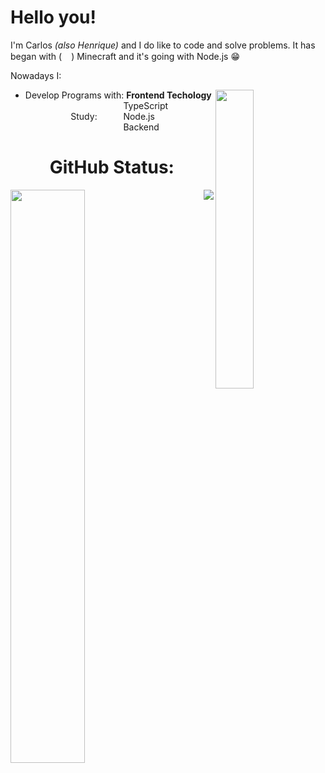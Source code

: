 # Hello you!

I'm Carlos <i>(also Henrique)</i> and I do like to code and solve problems.
It has began with (<img src="https://cdn.icon-icons.com/icons2/2699/PNG/512/minecraft_logo_icon_168974.png" width="15"/>) Minecraft and it's going with Node.js :grin:

Nowadays I:
<div>
  <img src="https://media.tenor.com/GfSX-u7VGM4AAAAC/coding.gif" align="right" width="35%">
  <ul>
    <li>
      Develop Programs with: <b>Frontend Techology</b>
    </li>
    <li style="display:flex;justify-content:center;align-items:center">
      Study:
      <ul type="none">
        <li> <img src="https://cdn-icons-png.flaticon.com/512/5968/5968381.png" width="14"/> TypeScript </li>
        <li> <img src="https://cdn-icons-png.flaticon.com/512/919/919825.png" width="14"/> Node.js </li>
        <li> <img src="https://cdn-icons-png.flaticon.com/512/9850/9850774.png" width="14"/> Backend </li>
      </ul>
    </li>
  </ul>
</div>

<h1 align="center">GitHub Status:</h1>

<div>
  <img src="https://github-readme-stats.vercel.app/api?username=devriquesant&show_icons=true&theme=radical&border_radius=15" width="48.5%">
  <img src="https://github-readme-stats.vercel.app/api/top-langs/?username=devriquesant&theme=radical&border_radius=15" align="right">
</div>
